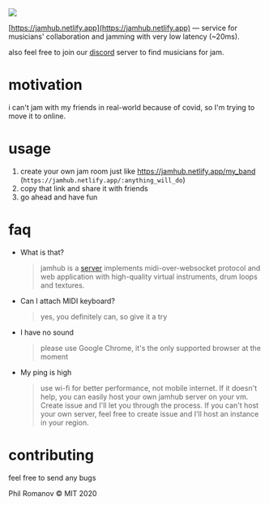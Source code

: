 <img src="./public/logo-full.svg">

[https://jamhub.netlify.app](https://jamhub.netlify.app) — service for musicians' collaboration and jamming with very low latency (~20ms).

also feel free to join our [discord](https://discord.gg/W9juhMx) server to find musicians for jam.

# motivation

i can't jam with my friends in real-world because of covid, so I'm trying to move it to online.

# usage

1. create your own jam room just like https://jamhub.netlify.app/my_band (`https://jamhub.netlify.app/:anything_will_do`)
2. copy that link and share it with friends
3. go ahead and have fun

# faq

- What is that?
  > jamhub is a [server](https://github.com/fletcherist/jamhub/blob/master/jamhub.go) implements midi-over-websocket protocol and web application with high-quality virtual instruments, drum loops and textures.
- Can I attach MIDI keyboard?
  > yes, you definitely can, so give it a try
- I have no sound
  > please use Google Chrome, it's the only supported browser at the moment
- My ping is high
  > use wi-fi for better performance, not mobile internet. If it doesn't help, you can easily host your own jamhub server on your vm. Create issue and I'll let you through the process. If you can't host your own server, feel free to create issue and I'll host an instance in your region.

# contributing

feel free to send any bugs

Phil Romanov © MIT 2020
